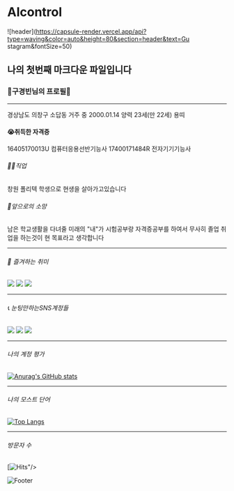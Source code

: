 # AIcontrol
![header](https://capsule-render.vercel.app/api?type=waving&color=auto&height=80&section=header&text=Gu stagram&fontSize=50)

## 나의 첫번째 마크다운 파일입니다
                                
### 💮구경빈님의 프로필💮
***
경상남도 의창구 소답동 거주 중
2000.01.14 양력 23세(만 22세) 용띠

#### 😭취득한 자격증
16405170013U 컴퓨터응용선반기능사 
17400171484R 전자기기기능사

###### 👨‍🎓직업 
창원 폴리텍 학생으로 현생을 살아가고있습니다

###### 🙏앞으로의 소망
남은 학교생활을 다녀줄 미래의 "내"가 시험공부랑 자격증공부를 하여서 무사히 졸업 취업을 하는것이 
현 목표라고 생각합니다
***
######                                                                   🚴 즐겨하는 취미

<a href="https://www.op.gg/summoners/kr/%EB%82%98%EC%97%B058" target="_blank"><img src="https://img.shields.io/badge/LOL LOL!!-E4405F?style=flat-square&logo=Riot Games&logoColor=white"/></a>
<img src="https://img.shields.io/badge/폴가이즈-00000?style=flat-square&logo=Epic Games&logoColor=white"/>
<img src="https://img.shields.io/badge/넷플릭스-FF0000?style=flat-square&logo=Netflix&logoColor=white"/>
***
######                                                                📞 눈팅만하는SNS계정들

<a href="https://www.instagram.com/gu_gubin/" target="_blank"><img src="https://img.shields.io/badge/GU stagram-E4405F?style=flat-square&logo=instagram&logoColor=white"/></a>
<a href="https://www.facebook.com/profile.php?id=100007931741322" target="_blank"><img src="https://img.shields.io/badge/face book-4EE3C2?style=flat-square&logo=Facebook&logoColor=white"/></a>
<img src="https://img.shields.io/badge/디스코드는해용-5865?style=flat-square&logo=Discord&logoColor=white"/>
***
###### 나의 계정 평가
[![Anurag's GitHub stats](https://github-readme-stats.vercel.app/api?username=push852)](https://github.com/push852/github-readme-stats)
***
###### 나의 모스트 단어 
[![Top Langs](https://github-readme-stats.vercel.app/api/top-langs/?username=push852)](https://github.com/push852/github-readme-stats)
***
###### 방문자 수
[![Hits](https://hits.seeyoufarm.com/api/count/incr/badge.svg?url=https%3A%2F%2Fgithub.com%2Fpush852%2FAIcontrol%2Fedit%2Fmain%2FREADME.md&count_bg=%2379C83D&title_bg=%23555555&icon=actigraph.svg&icon_color=%23E7E7E7&title=hits&edge_flat=false)"/></a>

![Footer](https://capsule-render.vercel.app/api?type=waving&color=auto&height=100&section=footer)
